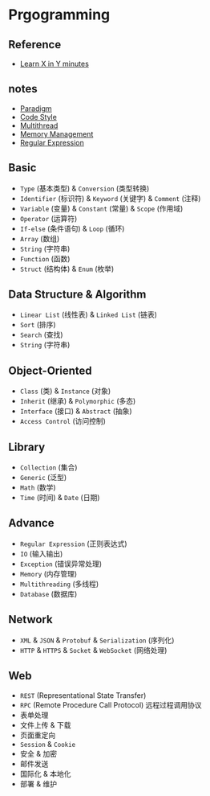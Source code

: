 # Prgogramming

## Reference

- [Learn X in Y minutes](https://learnxinyminutes.com/)

## notes

- [Paradigm](notes/Paradigm.md)
- [Code Style](notes/CodeStyle.md)
- [Multithread](notes/Multithread.md)
- [Memory Management](notes/MemoryManagement.md)
- [Regular Expression](notes/RegularExpression.md)

## Basic

- `Type` (基本类型) & `Conversion` (类型转换)
- `Identifier` (标识符) & `Keyword` (关键字) & `Comment` (注释)
- `Variable` (变量) & `Constant` (常量) & `Scope` (作用域)
- `Operator` (运算符)
- `If-else` (条件语句) & `Loop` (循环)
- `Array` (数组)
- `String` (字符串)
- `Function` (函数)
- `Struct` (结构体) & `Enum` (枚举)

## Data Structure & Algorithm

- `Linear List` (线性表) & `Linked List` (链表)
- `Sort` (排序)
- `Search` (查找)
- `String` (字符串)

## Object-Oriented

- `Class` (类) & `Instance` (对象)
- `Inherit` (继承) & `Polymorphic` (多态)
- `Interface` (接口) & `Abstract` (抽象)
- `Access Control` (访问控制)
    
## Library

- `Collection` (集合)
- `Generic` (泛型)    
- `Math` (数学)
- `Time` (时间) & `Date` (日期)
    
## Advance   

- `Regular Expression` (正则表达式)
- `IO` (输入输出)
- `Exception` (错误异常处理)
- `Memory` (内存管理)
- `Multithreading` (多线程)
- `Database` (数据库)

## Network

- `XML` & `JSON` & `Protobuf` & `Serialization` (序列化)
- `HTTP` & `HTTPS` & `Socket` & `WebSocket` (网络处理)

## Web

- `REST` (Representational State Transfer)
- `RPC` (Remote Procedure Call Protocol) 远程过程调用协议
- 表单处理
- 文件上传 & 下载
- 页面重定向
- `Session` & `Cookie`
- 安全 & 加密
- 邮件发送
- 国际化 & 本地化
- 部署 & 维护